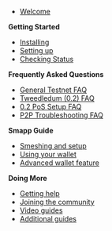 - [Welcome](main.md)

**Getting Started**
- [Installing](guide/install.md)
- [Setting up](guide/setup.md)
- [Checking Status](guide/status.md)

**Frequently Asked Questions**
- [General Testnet FAQ](FAQ/testnet_faq.md)
- [Tweedledum (0.2) FAQ](FAQ/02_faq.md)
- [0.2 PoS Setup FAQ](FAQ/pos_setup_faq.md)
- [P2P Troubleshooting FAQ](FAQ/p2p_faq.md)

**Smapp Guide**
- [Smeshing and setup](smeshing.md)
- [Using your wallet](wallet.md)
- [Advanced wallet feature](advanced_wallet.md)

**Doing More**
- [Getting help](help.md)
- [Joining the community](comm.md)
- [Video guides](videos.md)
- [Additional guides](all.md)
